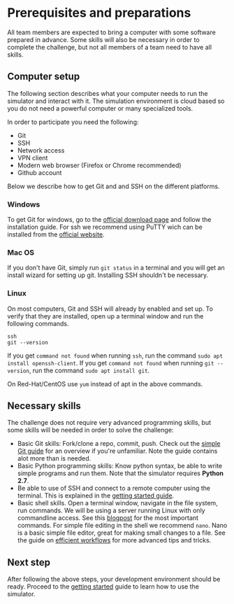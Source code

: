 # Prerequisites and preparations
All team members are expected to bring a computer with some software prepared in advance.
Some skills will also be necessary in order to complete the challenge, but not all
members of a team need to have all skills. 

## Computer setup
The following section describes what your computer needs to run the simulator and interact with it. The simulation environment is cloud based so you do not need a powerful computer or many specialized tools. 

In order to participate you need the following:
- Git
- SSH
- Network access
- VPN client
- Modern web browser (Firefox or Chrome recommended)
- Github account

Below we describe how to get Git and and SSH on the different platforms. 

### Windows

To get Git for windows, go to the [official download page](https://git-scm.com/downloads) and follow the installation guide.
For ssh we recommend using PuTTY wich can be installed from the [official website](https://www.putty.org/).

### Mac OS

If you don't have Git, simply run `git status` in a terminal and you will get an install wizard for setting up git. Installing SSH shouldn't be necessary.

### Linux

On most computers, Git and SSH will already by enabled and set up.
To verify that they are installed, open up a terminal window and run the following commands.
```
ssh
git --version
```
If you get `command not found` when running `ssh`, run the command `sudo apt install openssh-client`.
If you get `command not found` when running `git --version`, run the command `sudo apt install git`. 

On Red-Hat/CentOS use `yum` instead of apt in the above commands.

## Necessary skills
The challenge does not require very advanced programming skills, but some skills
will be needed in order to solve the challenge:
- Basic Git skills: Fork/clone a repo, commit, push. Check out the [simple Git guide](http://git.huit.harvard.edu/guide/) for an overview if you're unfamiliar. Note the guide contains alot more than is needed.
- Basic Python programming skills: Know python syntax, be able to write simple programs and run them. Note that the simulator requires __Python 2.7__. 
- Be able to use of SSH and connect to a remote computer using the terminal. This is explained in the [getting started guide](getting_started.md). 
- Basic shell skills. Open a terminal window, navigate in the file system, run commands. We will be using a server running Linux with only commandline access. See this [blogpost](https://maker.pro/linux/tutorial/basic-linux-commands-for-beginners) for the most important commands. For simple file editing in the shell we recommend `nano`. Nano is a basic simple file editor, great for making small changes to a file. See the guide on [efficient workflows](workflow.md) for more advanced tips and tricks. 

## Next step
After following the above steps, your development environment should be ready. Proceed to the [getting started](getting_started.md) guide to learn how to use the simulator. 
